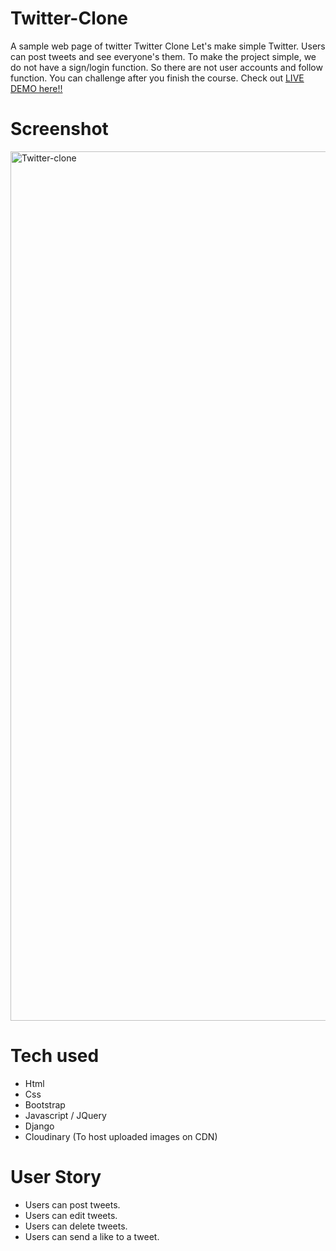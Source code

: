 
# Twitter-Clone
A sample web page of twitter
Twitter Clone
Let's make simple Twitter. Users can post tweets and see everyone's them.
To make the project simple, we do not have a sign/login function.
So there are not user accounts and follow function. You can challenge after you finish the course.
Check out [LIVE DEMO here!!](https://twitter-clone-theju.herokuapp.com/)

# Screenshot



<img width="1391" alt="Twitter-clone" src="https://user-images.githubusercontent.com/100840312/160105197-e22ba7e2-2994-4766-bac0-a0f79a4370a7.png">




# Tech used
* Html
* Css
* Bootstrap
* Javascript / JQuery
* Django
* Cloudinary (To host uploaded images on CDN)

# User Story
* Users can post tweets.
* Users can edit tweets.
* Users can delete tweets.
* Users can send a like to a tweet.

